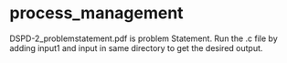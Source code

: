 # process_management
DSPD-2_problemstatement.pdf is problem Statement.
Run the .c file by adding input1 and input in same directory to get the desired output.
